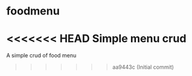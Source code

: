 # foodmenu
<<<<<<< HEAD
Simple menu crud
=======
A simple crud of food menu
>>>>>>> aa9443c (Initial commit)
